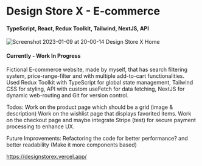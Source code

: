 # Design Store X - E-commerce
#### TypeScript, React, Redux Toolkit, Tailwind, NextJS, API
![Screenshot 2023-01-09 at 20-00-14 Design Store X Home](https://user-images.githubusercontent.com/100931858/211392607-6c822b9f-a311-4b05-ab9e-9e2d3109e453.png)

#### Currently - Work In Progress
Fictional E-commerce website, made by myself, that has search filtering system, price-range-filter and with multiple add-to-cart functionalities. Used Redux Toolkit with TypeScript for global state management, Tailwind CSS for styling, API with custom useFetch for data fetching, NextJS for dynamic web-routing and Git for version control.

Todos:
Work on the product page which should be a grid (image & description)
Work on the wishlist page that displays favorited items.
Work on the checkout page and maybe integrate Stripe (test) for secure payment processing to enhance UX.

Future Improvements:
Refactoring the code for better performance? and better readability (Make it more components based)

https://designstorex.vercel.app/
